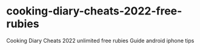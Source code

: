 # cooking-diary-cheats-2022-free-rubies
Cooking Diary Cheats 2022 unlimited free rubies Guide android iphone tips
